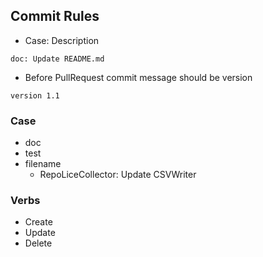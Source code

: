 ## Commit Rules

* Case: Description
```
doc: Update README.md
```

* Before PullRequest commit message should be version
```
version 1.1
```

### Case
* doc
* test
* filename
  * RepoLiceCollector: Update CSVWriter

### Verbs
* Create
* Update
* Delete
